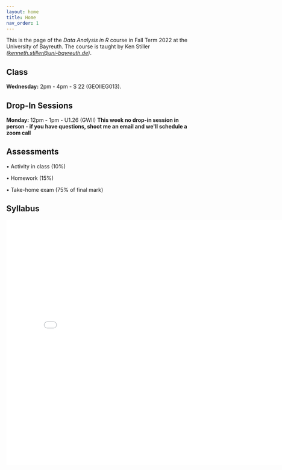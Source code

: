 ```yaml
---
layout: home
title: Home
nav_order: 1
---
```





This is the page of the *Data Analysis in R* course in Fall Term 2022 at the University of Bayreuth. The course is taught by Ken Stiller *(kenneth.stiller@uni-bayreuth.de)*. 

## Class

**Wednesday:** 2pm - 4pm - S 22 (GEOIIEG013). 

## Drop-In Sessions


**Monday:** 12pm - 1pm - U1.26 (GWII)  **This week no drop-in session in person - if you have questions, shoot me an email and we'll schedule a zoom call**


## Assessments

• Activity in class (10%)

• Homework (15%)

• Take-home exam (75% of final mark)


## Syllabus


<embed src="Syllabus_Data_Analysis_in_R_Bayreuth_22.pdf" width="800" height="650" 
 type="application/pdf">
